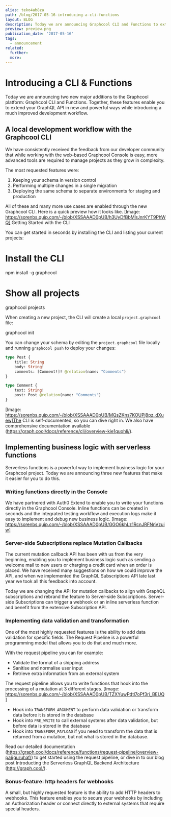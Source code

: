 ```yaml
---
alias: teko4ab8za
path: /blog/2017-05-16-introducing-a-cli-functions
layout: BLOG
description: Today we are announcing Graphcool CLI and Functions to extend your GraphQL API and accomplish better workflows.
preview: preview.png
publication_date: '2017-05-16'
tags:
  - announcement
related:
  further:
  more:
---
```


# Introducing a CLI & Functions

Today we are announcing two new major additions to the Graphcool platform: Graphcool CLI and Functions. Together, these features enable you to extend your GraphQL API in new and powerful ways while introducing a much improved development workflow.

## A local development workflow with the Graphcool CLI

We have consistently received the feedback from our developer community that while working with the web-based Graphcool Console is easy, more advanced tools are required to manage projects as they grow in complexity.

The most requested features were:

1. Keeping your schema in version control
2. Performing multiple changes in a single migration
3. Deploying the same schema to separate environments for staging and production 

All of these and many more use cases are enabled through the new Graphcool CLI. Here is a quick preview how it looks like.
[Image: https://sorenbs.quip.com/-/blob/XSSAAAD0pUB/h3UyDfBbMIrJnrKYT9PhWQ]
Getting Started with the CLI

You can get started in seconds by installing the CLI and listing your current projects:

# Install the CLI
npm install -g graphcool
# Show all projects
graphcool projects

When creating a new project, the CLI will create a local `project.graphcool` file:

graphcool init

You can change your schema by editing the `project.graphcool` file locally and running `graphcool push` to deploy your changes:

```graphql
type Post {
    title: String
    body: String!
    comments: [Comment!]! @relation(name: "Comments")
}

type Comment {
    text: String!
    post: Post @relation(name: "Comments")
}
```

[Image: https://sorenbs.quip.com/-/blob/XSSAAAD0pUB/MQsZKns7KOUPj8pz_dXuew]The CLI is self-documented, so you can dive right in. We also have comprehensive documentation available (https://graph.cool/docs/reference/cli/overview-kie1quohli/).


## Implementing business logic with serverless functions

Serverless functions is a powerful way to implement business logic for your Graphcool project. Today we are announcing three new features that make it easier for you to do this.

### Writing functions directly in the Console

We have partnered with Auth0 Extend to enable you to write your functions directly in the Graphcool Console. Inline functions can be created in seconds and the integrated testing workflow and execution logs make it easy to implement and debug new business logic.
[Image: https://sorenbs.quip.com/-/blob/XSSAAAD0pUB/GGO6khLz1RcnJRFNnVzuiw]


### Server-side Subscriptions replace Mutation Callbacks

The current mutation callback API has been with us from the very beginning, enabling you to implement business logic such as sending a welcome mail to new users or charging a credit card when an order is placed. We have received many suggestions on how we could improve the API, and when we implemented the GraphQL Subscriptions API late last year we took all this feedback into account.

Today we are changing the API for mutation callbacks to align with GraphQL subscriptions and rebrand the feature to Server-side Subscriptions. Server-side Subscriptions can trigger a webhook or an inline serverless function and benefit from the extensive Subscription API. 

### Implementing data validation and transformation

One of the most highly requested features is the ability to add data validation for specific fields. The Request Pipeline is a powerful programming model that allows you to do that and much more.

With the request pipeline you can for example:

* Validate the format of a shipping address
* Sanitise and normalise user input
* Retrieve extra information from an external system

The request pipeline allows you to write functions that hook into the processing of a mutation at 3 different stages.
[Image: https://sorenbs.quip.com/-/blob/XSSAAAD0pUB/TZXYuwPdtl7oPf3ri_BEUQ]
* Hook into `TRANSFORM_ARGUMENT` to perform data validation or transform data before it is stored in the database
* Hook into `PRE_WRITE` to call external systems after data validation, but before data is stored in the database
* Hook into `TRANSFORM_PAYLOAD` if you need to transform the data that is returned from a mutation, but not what is stored in the database.

Read our detailed documentation (https://graph.cool/docs/reference/functions/request-pipeline/overview-pa6guruhaf/) to get started using the request pipeline, or dive in to our blog post Introducting the Serverless GraphQL Backend Architecture (http://graph.cool/).


### Bonus-feature: http headers for webhooks

A small, but highly requested feature is the ability to add HTTP headers to webhooks. This feature enables you to secure your webhooks by including an Authorization header or connect directly to external systems that require special headers.
